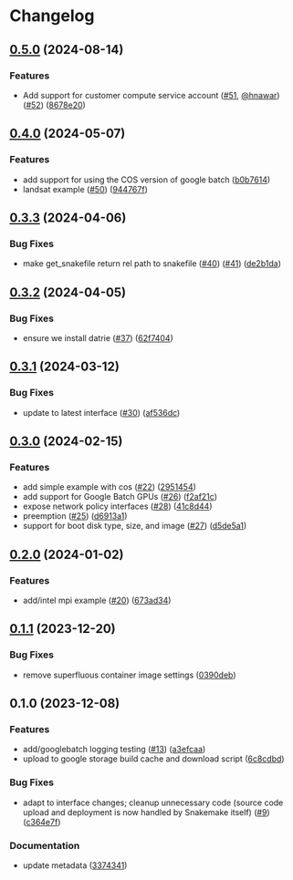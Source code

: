# Changelog

## [0.5.0](https://github.com/snakemake/snakemake-executor-plugin-googlebatch/compare/v0.4.0...v0.5.0) (2024-08-14)


### Features

* Add support for customer compute service account ([#51](https://github.com/snakemake/snakemake-executor-plugin-googlebatch/issues/51), [@hnawar](https://github.com/hnawar)) ([#52](https://github.com/snakemake/snakemake-executor-plugin-googlebatch/issues/52)) ([8678e20](https://github.com/snakemake/snakemake-executor-plugin-googlebatch/commit/8678e20db8979c07089a7a9f9dd108a912d5107f))

## [0.4.0](https://github.com/snakemake/snakemake-executor-plugin-googlebatch/compare/v0.3.3...v0.4.0) (2024-05-07)


### Features

* add support for using the COS version of google batch ([b0b7614](https://github.com/snakemake/snakemake-executor-plugin-googlebatch/commit/b0b7614e37a05f45cce2861b53fa417bbfed59b8))
* landsat example ([#50](https://github.com/snakemake/snakemake-executor-plugin-googlebatch/issues/50)) ([944767f](https://github.com/snakemake/snakemake-executor-plugin-googlebatch/commit/944767f7d80b56f37e3982d9dace6d97de46f718))

## [0.3.3](https://github.com/snakemake/snakemake-executor-plugin-googlebatch/compare/v0.3.2...v0.3.3) (2024-04-06)


### Bug Fixes

* make get_snakefile return rel path to snakefile ([#40](https://github.com/snakemake/snakemake-executor-plugin-googlebatch/issues/40)) ([#41](https://github.com/snakemake/snakemake-executor-plugin-googlebatch/issues/41)) ([de2b1da](https://github.com/snakemake/snakemake-executor-plugin-googlebatch/commit/de2b1da1e303a21824408ceea0e316c42e4d1a86))

## [0.3.2](https://github.com/snakemake/snakemake-executor-plugin-googlebatch/compare/v0.3.1...v0.3.2) (2024-04-05)


### Bug Fixes

* ensure we install datrie ([#37](https://github.com/snakemake/snakemake-executor-plugin-googlebatch/issues/37)) ([62f7404](https://github.com/snakemake/snakemake-executor-plugin-googlebatch/commit/62f740452ad2a607762040e5e315360f7917a6c6))

## [0.3.1](https://github.com/snakemake/snakemake-executor-plugin-googlebatch/compare/v0.3.0...v0.3.1) (2024-03-12)


### Bug Fixes

* update to latest interface ([#30](https://github.com/snakemake/snakemake-executor-plugin-googlebatch/issues/30)) ([af536dc](https://github.com/snakemake/snakemake-executor-plugin-googlebatch/commit/af536dc744fddccd6da5221bef1539c4d6fc173d))

## [0.3.0](https://github.com/snakemake/snakemake-executor-plugin-googlebatch/compare/v0.2.0...v0.3.0) (2024-02-15)


### Features

* add simple example with cos ([#22](https://github.com/snakemake/snakemake-executor-plugin-googlebatch/issues/22)) ([2951454](https://github.com/snakemake/snakemake-executor-plugin-googlebatch/commit/2951454defef65a24396a16f7b9c4103e4156571))
* add support for Google Batch GPUs ([#26](https://github.com/snakemake/snakemake-executor-plugin-googlebatch/issues/26)) ([f2af21c](https://github.com/snakemake/snakemake-executor-plugin-googlebatch/commit/f2af21c6804d5c687d2bc9443497c98fb60641bc))
* expose network policy interfaces ([#28](https://github.com/snakemake/snakemake-executor-plugin-googlebatch/issues/28)) ([41c8d44](https://github.com/snakemake/snakemake-executor-plugin-googlebatch/commit/41c8d447502d5bba485b14ebe1eab1f2bf6b50dd))
* preemption ([#25](https://github.com/snakemake/snakemake-executor-plugin-googlebatch/issues/25)) ([d6913a1](https://github.com/snakemake/snakemake-executor-plugin-googlebatch/commit/d6913a13b59f94b4f7c590dfe8c446c535f5c883))
* support for boot disk type, size, and image ([#27](https://github.com/snakemake/snakemake-executor-plugin-googlebatch/issues/27)) ([d5de5a1](https://github.com/snakemake/snakemake-executor-plugin-googlebatch/commit/d5de5a136a63686e8c41077a6cd4aa96816f4a93))

## [0.2.0](https://github.com/snakemake/snakemake-executor-plugin-googlebatch/compare/v0.1.1...v0.2.0) (2024-01-02)


### Features

* add/intel mpi example ([#20](https://github.com/snakemake/snakemake-executor-plugin-googlebatch/issues/20)) ([673ad34](https://github.com/snakemake/snakemake-executor-plugin-googlebatch/commit/673ad345fb6590696dc3bb3d88c6873abde068ef))

## [0.1.1](https://github.com/snakemake/snakemake-executor-plugin-googlebatch/compare/v0.1.0...v0.1.1) (2023-12-20)


### Bug Fixes

* remove superfluous container image settings ([0390deb](https://github.com/snakemake/snakemake-executor-plugin-googlebatch/commit/0390deb3a1995587dab611629ffedac716b87566))

## 0.1.0 (2023-12-08)


### Features

* add/googlebatch logging testing ([#13](https://github.com/snakemake/snakemake-executor-plugin-googlebatch/issues/13)) ([a3efcaa](https://github.com/snakemake/snakemake-executor-plugin-googlebatch/commit/a3efcaa991769f905e2c9bb8195481528d10d3c8))
* upload to google storage build cache and download script ([6c8cdbd](https://github.com/snakemake/snakemake-executor-plugin-googlebatch/commit/6c8cdbd7e84e244aeff199bbf8542d2f2633fe38))


### Bug Fixes

* adapt to interface changes; cleanup unnecessary code (source code upload and deployment is now handled by Snakemake itself) ([#9](https://github.com/snakemake/snakemake-executor-plugin-googlebatch/issues/9)) ([c364e7f](https://github.com/snakemake/snakemake-executor-plugin-googlebatch/commit/c364e7f97f78233dab6bedb4469e1c94d4e7cdcc))


### Documentation

* update metadata ([3374341](https://github.com/snakemake/snakemake-executor-plugin-googlebatch/commit/33743410cf8ca84ba8d3dc166c0ad3afdc769959))
